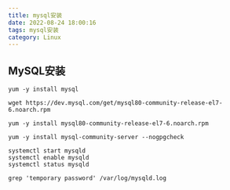 ```yaml
---
title: mysql安装
date: 2022-08-24 18:00:16
tags: mysql安装
category: Linux
---
```


## MySQL安装

```shell
yum -y install mysql
```

```shell
wget https://dev.mysql.com/get/mysql80-community-release-el7-6.noarch.rpm
```

```shell
yum -y install mysql80-community-release-el7-6.noarch.rpm
```

```shell
yum -y install mysql-community-server --nogpgcheck
```

```shell
systemctl start mysqld
systemctl enable mysqld
systemctl status mysqld
```

```shell
grep 'temporary password' /var/log/mysqld.log
```

